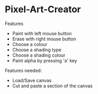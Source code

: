 # Pixel-Art-Creator

Features
- Paint with left mouse button
- Erase with right mouse button
- Choose a colour
- Choose a shading type
- Choose a shading colour
- Paint alpha by pressing 'a' key

Features needed:
- Load/Save canvas
- Cut and paste a section of the canvas

